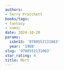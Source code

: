 ```yaml
---
authors:
- Terry Pratchett
books/tags:
- fantasy
- comic
date: 2024-10-20
params:
  isbn13: '9780552131063'
  year: '1988'
slug: '9780552131063'
star_rating: 4
title: Mort
---
```


<!--more-->